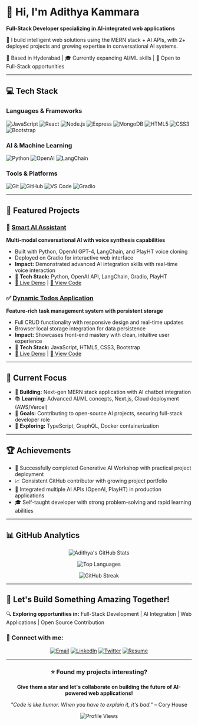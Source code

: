 # 👋 Hi, I'm Adithya Kammara
**Full-Stack Developer specializing in AI-integrated web applications**

🚀 I build intelligent web solutions using the MERN stack + AI APIs, with 2+ deployed projects and growing expertise in conversational AI systems.

📍 Based in Hyderabad | 🎓 Currently expanding AI/ML skills | 💼 Open to Full-Stack opportunities

---

## 💻 Tech Stack

### Languages & Frameworks
![JavaScript](https://img.shields.io/badge/-JavaScript-F7DF1E?style=flat&logo=javascript&logoColor=black)
![React](https://img.shields.io/badge/-React-61DAFB?style=flat&logo=react&logoColor=black)
![Node.js](https://img.shields.io/badge/-Node.js-339933?style=flat&logo=node.js&logoColor=white)
![Express](https://img.shields.io/badge/-Express-000000?style=flat&logo=express&logoColor=white)
![MongoDB](https://img.shields.io/badge/-MongoDB-47A248?style=flat&logo=mongodb&logoColor=white)
![HTML5](https://img.shields.io/badge/-HTML5-E34F26?style=flat&logo=html5&logoColor=white)
![CSS3](https://img.shields.io/badge/-CSS3-1572B6?style=flat&logo=css3&logoColor=white)
![Bootstrap](https://img.shields.io/badge/-Bootstrap-7952B3?style=flat&logo=bootstrap&logoColor=white)

### AI & Machine Learning
![Python](https://img.shields.io/badge/-Python-3776AB?style=flat&logo=python&logoColor=white)
![OpenAI](https://img.shields.io/badge/-OpenAI-412991?style=flat&logo=openai&logoColor=white)
![LangChain](https://img.shields.io/badge/-LangChain-1C3C3C?style=flat&logo=chainlink&logoColor=white)

### Tools & Platforms
![Git](https://img.shields.io/badge/-Git-F05032?style=flat&logo=git&logoColor=white)
![GitHub](https://img.shields.io/badge/-GitHub-181717?style=flat&logo=github&logoColor=white)
![VS Code](https://img.shields.io/badge/-VS%20Code-007ACC?style=flat&logo=visual-studio-code&logoColor=white)
![Gradio](https://img.shields.io/badge/-Gradio-FF6B6B?style=flat&logo=python&logoColor=white)

---

## 🚀 Featured Projects

### 🤖 [Smart AI Assistant](https://github.com/AdithyaKammara/Smart-Assistant)
**Multi-modal conversational AI with voice synthesis capabilities**
- Built with Python, OpenAI GPT-4, LangChain, and PlayHT voice cloning
- Deployed on Gradio for interactive web interface
- **Impact:** Demonstrated advanced AI integration skills with real-time voice interaction
- 🔧 **Tech Stack:** Python, OpenAI API, LangChain, Gradio, PlayHT
- [🔗 Live Demo](#) | [📝 View Code](https://github.com/AdithyaKammara/Smart-Assistant)

### ✅ [Dynamic Todos Application](https://github.com/AdithyaKammara/todosapplication)
**Feature-rich task management system with persistent storage**
- Full CRUD functionality with responsive design and real-time updates
- Browser local storage integration for data persistence
- **Impact:** Showcases front-end mastery with clean, intuitive user experience
- 🔧 **Tech Stack:** JavaScript, HTML5, CSS3, Bootstrap
- [🔗 Live Demo](#) | [📝 View Code](https://github.com/AdithyaKammara/todosapplication)

---

## 🎯 Current Focus
- 🔨 **Building:** Next-gen MERN stack application with AI chatbot integration
- 📚 **Learning:** Advanced AI/ML concepts, Next.js, Cloud deployment (AWS/Vercel)
- 🎯 **Goals:** Contributing to open-source AI projects, securing full-stack developer role
- 🌱 **Exploring:** TypeScript, GraphQL, Docker containerization

---

## 🏆 Achievements
- 🥇 Successfully completed Generative AI Workshop with practical project deployment
- 📈 Consistent GitHub contributor with growing project portfolio
- 🔧 Integrated multiple AI APIs (OpenAI, PlayHT) in production applications
- 🎓 Self-taught developer with strong problem-solving and rapid learning abilities

---

## 📊 GitHub Analytics

<div align="center">
  
![Adithya's GitHub Stats](https://github-readme-stats.vercel.app/api?username=AdithyaKammara&show_icons=true&theme=radical&hide_border=true&bg_color=0D1117)

![Top Languages](https://github-readme-stats.vercel.app/api/top-langs/?username=AdithyaKammara&layout=compact&theme=radical&hide_border=true&bg_color=0D1117)

![GitHub Streak](https://github-readme-streak-stats.herokuapp.com/?user=AdithyaKammara&theme=radical&hide_border=true&background=0D1117)

</div>

---

## 🤝 Let's Build Something Amazing Together!

🔍 **Exploring opportunities in:** Full-Stack Development | AI Integration | Web Applications | Open Source Contribution

### 💬 Connect with me:
<div align="center">

[![Email](https://img.shields.io/badge/-Email-D14836?style=for-the-badge&logo=gmail&logoColor=white)](mailto:adithyakammara13@gmail.com)
[![LinkedIn](https://img.shields.io/badge/-LinkedIn-0077B5?style=for-the-badge&logo=linkedin&logoColor=white)](https://linkedin.com/in/adithyakammara)
[![Twitter](https://img.shields.io/badge/-Twitter-1DA1F2?style=for-the-badge&logo=twitter&logoColor=white)](https://twitter.com/itsadithyak)
[![Resume](https://img.shields.io/badge/-Resume-4285F4?style=for-the-badge&logo=google-drive&logoColor=white)](#)

</div>

---

<div align="center">

### ⭐ Found my projects interesting? 
**Give them a star and let's collaborate on building the future of AI-powered web applications!**

*"Code is like humor. When you have to explain it, it's bad."* – Cory House

![Profile Views](https://komarev.com/ghpvc/?username=AdithyaKammara&color=brightgreen&style=flat-square)

</div>
